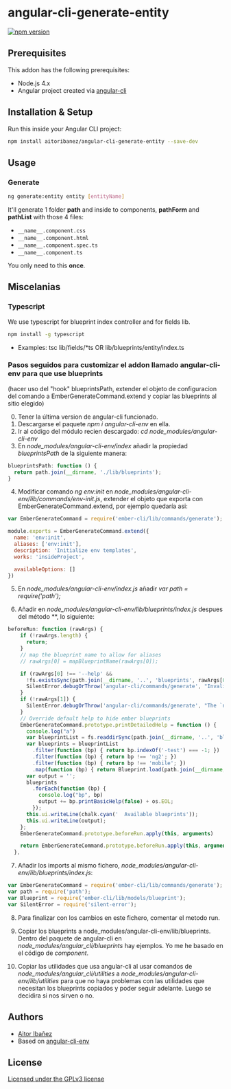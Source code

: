 # angular-cli-generate-entity
[![npm version](https://badge.fury.io/js/angular-cli-env.svg)](https://badge.fury.io/js/angular-cli-env)

## Prerequisites

This addon has the following prerequisites:

- Node.js 4.x
- Angular project created via [angular-cli](https://github.com/angular/angular-cli)

## Installation & Setup

Run this inside your Angular CLI project:

```sh
npm install aitoribanez/angular-cli-generate-entity --save-dev
```
## Usage

### Generate

```sh
ng generate:entity entity [entityName]
```
It'll generate 1 folder __path__ and inside to components, __pathForm__ and __pathList__
with those 4 files:
- `__name__.component.css`
- `__name__.component.html`
- `__name__.component.spec.ts`
- `__name__.component.ts`

You only need to this **once**.

## Miscelanias

### Typescript

We use typescript for blueprint index controller and for fields lib.
```sh
npm install -g typescript
```
- Examples: tsc lib/fields/*ts OR lib/blueprints/entity/index.ts

### Pasos seguidos para customizar el addon llamado angular-cli-env para que use blueprints

(hacer uso del "hook" blueprintsPath, extender el objeto de configuracion del comando a EmberGenerateCommand.extend
y copiar las blueprints al sitio elegido)

0. Tener la última version de angular-cli funcionado.
1. Descargarse el paquete *npm i angular-cli-env* en ella.
2. Ir al código del módulo recien descargado: *cd node_modules/angular-cli-env*
3. En *node_modules/angular-cli-env/index* añadir la propiedad *blueprintsPath* de la siguiente manera:

```js
blueprintsPath: function () {
  return path.join(__dirname, './lib/blueprints');
}
```

4. Modificar comando *ng env:init* en *node_modules/angular-cli-env/lib/commands/env-init.js*, extender el 
objeto que exporta con EmberGenerateCommand.extend, por ejemplo quedaría asi:

```js
var EmberGenerateCommand = require('ember-cli/lib/commands/generate');

module.exports = EmberGenerateCommand.extend({
  name: 'env:init',
  aliases: ['env:init'],
  description: 'Initialize env templates',
  works: 'insideProject',

  availableOptions: []
})
```

5. En *node_modules/angular-cli-env/index.js* añadir *var path = require('path');*

6. Añadir en *node_modules/angular-cli-env/lib/blueprints/index.js* despues del método **, lo siguiente:

```js
beforeRun: function (rawArgs) {
    if (!rawArgs.length) {
      return;
    }
    // map the blueprint name to allow for aliases
    // rawArgs[0] = mapBlueprintName(rawArgs[0]);

    if (rawArgs[0] !== '--help' &&
      !fs.existsSync(path.join(__dirname, '..', 'blueprints', rawArgs[0]))) {
      SilentError.debugOrThrow('angular-cli/commands/generate', "Invalid blueprint: " + rawArgs[0]);
    }
    if (!rawArgs[1]) {
      SilentError.debugOrThrow('angular-cli/commands/generate', "The `ng generate " + rawArgs[0] + "` command requires a name to be specified.");
    }
    // Override default help to hide ember blueprints
    EmberGenerateCommand.prototype.printDetailedHelp = function () {
      console.log("a")
      var blueprintList = fs.readdirSync(path.join(__dirname, '..', 'blueprints'));
      var blueprints = blueprintList
        .filter(function (bp) { return bp.indexOf('-test') === -1; })
        .filter(function (bp) { return bp !== 'ng2'; })
        .filter(function (bp) { return bp !== 'mobile'; })
        .map(function (bp) { return Blueprint.load(path.join(__dirname, '..', 'blueprints', bp)); });
      var output = '';
      blueprints
        .forEach(function (bp) {
          console.log("bp", bp)
          output += bp.printBasicHelp(false) + os.EOL;
        });
      this.ui.writeLine(chalk.cyan('  Available blueprints'));
      this.ui.writeLine(output);
    };
    EmberGenerateCommand.prototype.beforeRun.apply(this, arguments)

    return EmberGenerateCommand.prototype.beforeRun.apply(this, arguments);
  },
```

7. Añadir los imports al mismo fichero, *node_modules/angular-cli-env/lib/blueprints/index.js*:

```js
var EmberGenerateCommand = require('ember-cli/lib/commands/generate');
var path = require('path');
var Blueprint = require('ember-cli/lib/models/blueprint');
var SilentError = require('silent-error');
```

8. Para finalizar con los cambios en este fichero, comentar el metodo run.

9. Copiar los blueprints a node_modules/angular-cli-env/lib/blueprints. Dentro del paquete de angular-cli
en *node_modules/angular_cli/blueprints* hay ejemplos. Yo me he basado en el código de *component*.

10. Copiar las utilidades que usa angular-cli al usar comandos de *node_modules/angular_cli/utilities*
a *node_modules/angular-cli-env/lib/utilities* para que no haya problemas con las utilidades que necesitan los blueprints copiados
y poder seguir adelante. Luego se decidira si nos sirven o no.

## Authors

- [Aitor Ibañez](http://twitter.com/aitoribanez_)
- Based on [angular-cli-env](https://github.com/antonybudianto/angular-cli-env)

## License

[Licensed under the GPLv3 license](http://www.gnu.org/licenses/gpl-3.0.txt)

